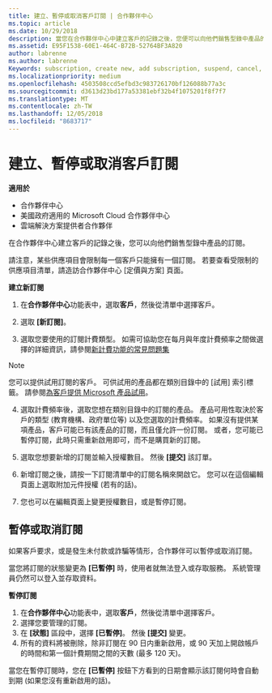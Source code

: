 ```yaml
---
title: 建立、暫停或取消客戶訂閱 | 合作夥伴中心
ms.topic: article
ms.date: 10/29/2018
description: 當您在合作夥伴中心中建立客戶的記錄之後，您便可以向他們銷售型錄中產品的訂閱。
ms.assetid: E95F1538-60E1-464C-B72B-52764BF3A820
author: labrenne
ms.author: labrenne
Keywords: subscription, create new, add subscription, suspend, cancel,
ms.localizationpriority: medium
ms.openlocfilehash: 4503508ccd5efbd3c983726170bf126088b77a3c
ms.sourcegitcommit: d3613d23bd177a53381ebf32b4f1075201f8f7f7
ms.translationtype: MT
ms.contentlocale: zh-TW
ms.lasthandoff: 12/05/2018
ms.locfileid: "8683717"
---
```

# <a name="create-suspend-or-cancel-customer-subscriptions"></a>建立、暫停或取消客戶訂閱

**適用於**

-  合作夥伴中心
-  美國政府適用的 Microsoft Cloud 合作夥伴中心
-  雲端解決方案提供者合作夥伴

在合作夥伴中心建立客戶的記錄之後，您可以向他們銷售型錄中產品的訂閱。

請注意，某些供應項目會限制每一個客戶只能擁有一個訂閱。 若要查看受限制的供應項目清單，請造訪合作夥伴中心 [定價與方案] 頁面。 


**建立新訂閱**

1.  在**合作夥伴中心**功能表中，選取**客戶**，然後從清單中選擇客戶。

2.  選取 **\[新訂閱\]**。

3.  選取您要使用的訂閱計費類型。  如需可協助您在每月與年度計費頻率之間做選擇的詳細資訊，請參閱[新計費功能的常見問題集](faq-about-new-billing-features.md)
 
 >[!Note]
 >您可以提供試用訂閱的客戶。 可供試用的產品都在類別目錄中的 [試用] 索引標籤。 請參閱[為客戶提供 Microsoft 產品試用](offer-your-customers-trials-of-microsoft-products.md)。

 
4. 選取計費頻率後，選取您想在類別目錄中的訂閱的產品。 產品可用性取決於客戶的類型 (教育機構、政府單位等) 以及您選取的計費頻率。 如果沒有提供某項產品，客戶可能已有該產品的訂閱，而且僅允許一份訂閱。 或者，您可能已暫停訂閱，此時只需重新啟用即可，而不是購買新的訂閱。

5. 選取您想要新增的訂閱並輸入授權數目。 然後 **\[提交\]** 該訂單。

6.  新增訂閱之後，請按一下訂閱清單中的訂閱名稱來開啟它。 您可以在這個編輯頁面上選取附加元件授權 (若有的話)。

7.  您也可以在編輯頁面上變更授權數目，或是暫停訂閱。

## <a name="suspend-or-cancel-a-subscription"></a>暫停或取消訂閱

如果客戶要求，或是發生未付款或詐騙等情形，合作夥伴可以暫停或取消訂閱。

當您將訂閱的狀態變更為 **\[已暫停\]** 時，使用者就無法登入或存取服務。 系統管理員仍然可以登入並存取資料。

**暫停訂閱**

1.  在**合作夥伴中心**功能表中，選取**客戶**，然後從清單中選擇客戶。
2.  選擇您要管理的訂閱。
3.  在 **\[狀態\]** 區段中，選擇 **\[已暫停\]**。 然後 **\[提交\]** 變更。
4.  所有的資料將被刪除，除非訂閱在 90 日内重新啟用，或 90 天加上開啟帳戶的時間和第一個計費期間之間的天數 (最多 120 天)。

當您在暫停訂閱時，您在 **\[已暫停\]** 按鈕下方看到的日期會顯示該訂閱何時會自動到期 (如果您沒有重新啟用的話)。 




 



